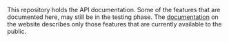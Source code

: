 This repository holds the API documentation. Some of the features that are documented here, may still be in the testing phase. The [documentation](http://www.sugestio.com/documentation) on the website describes only those features that are currently available to the public.